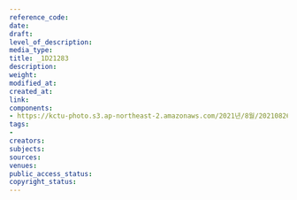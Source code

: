 ```yaml
---
reference_code: 
date: 
draft: 
level_of_description: 
media_type: 
title: _1D21283
description: 
weight: 
modified_at: 
created_at: 
link: 
components:
- https://kctu-photo.s3.ap-northeast-2.amazonaws.com/2021년/8월/20210826_하반기+총파업+대장정_강원/_1D21283.jpg
tags:
- 
creators: 
subjects: 
sources: 
venues: 
public_access_status: 
copyright_status: 
---
```

